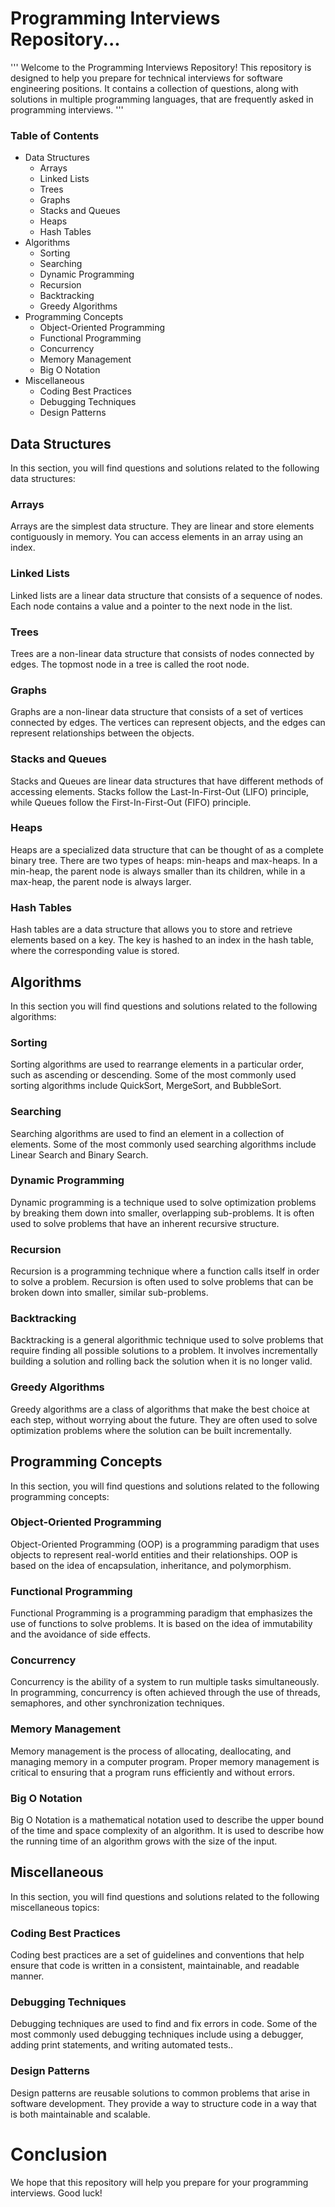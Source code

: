 # Programming Interviews Repository...
'''
Welcome to the Programming Interviews Repository! This repository is designed to help you prepare for technical interviews for software engineering positions. It contains a collection of questions, along with solutions in multiple programming languages, that are frequently asked in programming interviews.
'''

### Table of Contents
- Data Structures
  - Arrays
  - Linked Lists
  - Trees
  - Graphs
  - Stacks and Queues
  - Heaps
  - Hash Tables
- Algorithms
  - Sorting
  - Searching
  - Dynamic Programming
  - Recursion
  - Backtracking
  - Greedy Algorithms
- Programming Concepts
  - Object-Oriented Programming
  - Functional Programming
  - Concurrency
  - Memory Management
  - Big O Notation
- Miscellaneous
  - Coding Best Practices
  - Debugging Techniques
  - Design Patterns
  
  
 ## Data Structures
In this section, you will find questions and solutions related to the following data structures:

### Arrays
Arrays are the simplest data structure. They are linear and store elements contiguously in memory. You can access elements in an array using an index.

### Linked Lists
Linked lists are a linear data structure that consists of a sequence of nodes. Each node contains a value and a pointer to the next node in the list.

### Trees
Trees are a non-linear data structure that consists of nodes connected by edges. The topmost node in a tree is called the root node.

### Graphs
Graphs are a non-linear data structure that consists of a set of vertices connected by edges. The vertices can represent objects, and the edges can represent relationships between the objects.

### Stacks and Queues
Stacks and Queues are linear data structures that have different methods of accessing elements. Stacks follow the Last-In-First-Out (LIFO) principle, while Queues follow the First-In-First-Out (FIFO) principle.

### Heaps
Heaps are a specialized data structure that can be thought of as a complete binary tree. There are two types of heaps: min-heaps and max-heaps. In a min-heap, the parent node is always smaller than its children, while in a max-heap, the parent node is always larger.

### Hash Tables
Hash tables are a data structure that allows you to store and retrieve elements based on a key. The key is hashed to an index in the hash table, where the corresponding value is stored.

## Algorithms
In this section you will find questions and solutions related to the following algorithms:

### Sorting
Sorting algorithms are used to rearrange elements in a particular order, such as ascending or descending. Some of the most commonly used sorting algorithms include QuickSort, MergeSort, and BubbleSort.

### Searching
Searching algorithms are used to find an element in a collection of elements. Some of the most commonly used searching algorithms include Linear Search and Binary Search.

### Dynamic Programming
Dynamic programming is a technique used to solve optimization problems by breaking them down into smaller, overlapping sub-problems. It is often used to solve problems that have an inherent recursive structure.

### Recursion
Recursion is a programming technique where a function calls itself in order to solve a problem. Recursion is often used to solve problems that can be broken down into smaller, similar sub-problems.

### Backtracking
Backtracking is a general algorithmic technique used to solve problems that require finding all possible solutions to a problem. It involves incrementally building a solution and rolling back the solution when it is no longer valid.

### Greedy Algorithms
Greedy algorithms are a class of algorithms that make the best choice at each step, without worrying about the future. They are often used to solve optimization problems where the solution can be built incrementally.

## Programming Concepts
In this section, you will find questions and solutions related to the following programming concepts:

### Object-Oriented Programming
Object-Oriented Programming (OOP) is a programming paradigm that uses objects to represent real-world entities and their relationships. OOP is based on the idea of encapsulation, inheritance, and polymorphism.

### Functional Programming
Functional Programming is a programming paradigm that emphasizes the use of functions to solve problems. It is based on the idea of immutability and the avoidance of side effects.

### Concurrency
Concurrency is the ability of a system to run multiple tasks simultaneously. In programming, concurrency is often achieved through the use of threads, semaphores, and other synchronization techniques.

### Memory Management
Memory management is the process of allocating, deallocating, and managing memory in a computer program. Proper memory management is critical to ensuring that a program runs efficiently and without errors.

### Big O Notation
Big O Notation is a mathematical notation used to describe the upper bound of the time and space complexity of an algorithm. It is used to describe how the running time of an algorithm grows with the size of the input.

## Miscellaneous
In this section, you will find questions and solutions related to the following miscellaneous topics:

### Coding Best Practices
Coding best practices are a set of guidelines and conventions that help ensure that code is written in a consistent, maintainable, and readable manner.

### Debugging Techniques
Debugging techniques are used to find and fix errors in code. Some of the most commonly used debugging techniques include using a debugger, adding print statements, and writing automated tests..

### Design Patterns
Design patterns are reusable solutions to common problems that arise in software development. They provide a way to structure code in a way that is both maintainable and scalable.

# Conclusion
We hope that this repository will help you prepare for your programming interviews. Good luck!
  
  
